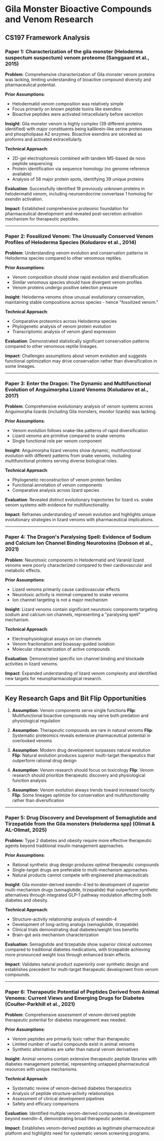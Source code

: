 # Gila Monster Bioactive Compounds and Venom Research

## CS197 Framework Analysis

### Paper 1: Characterization of the gila monster (Heloderma suspectum suspectum) venom proteome (Sanggaard et al., 2015)

**Problem**: Comprehensive characterization of Gila monster venom proteins was lacking, limiting understanding of bioactive compound diversity and pharmaceutical potential.

**Prior Assumptions**: 
- Helodermatid venom composition was relatively simple
- Focus primarily on known peptide toxins like exendins
- Bioactive peptides were activated intracellularly before secretion

**Insight**: Gila monster venom is highly complex (39 different proteins identified) with major constituents being kallikrein-like serine proteinases and phospholipase A2 enzymes. Bioactive exendins are secreted as proforms and activated extracellularly.

**Technical Approach**: 
- 2D-gel electrophoresis combined with tandem MS-based de novo peptide sequencing
- Protein identification via sequence homology (no genome reference available)
- Analysis of 58 major protein spots, identifying 39 unique proteins

**Evaluation**: Successfully identified 19 previously unknown proteins in helodermatid venom, including neuroendocrine convertase 1 homolog for exendin activation.

**Impact**: Established comprehensive proteomic foundation for pharmaceutical development and revealed post-secretion activation mechanism for therapeutic peptides.

---

### Paper 2: Fossilized Venom: The Unusually Conserved Venom Profiles of Heloderma Species (Koludarov et al., 2014)

**Problem**: Understanding venom evolution and conservation patterns in Heloderma species compared to other venomous reptiles.

**Prior Assumptions**:
- Venom composition should show rapid evolution and diversification
- Similar venomous species should have divergent venom profiles
- Venom proteins undergo positive selection pressure

**Insight**: Heloderma venoms show unusual evolutionary conservation, maintaining stable compositions across species - hence "fossilized venom."

**Technical Approach**: 
- Comparative proteomics across Heloderma species
- Phylogenetic analysis of venom protein evolution
- Transcriptomic analysis of venom gland expression

**Evaluation**: Demonstrated statistically significant conservation patterns compared to other venomous reptile lineages.

**Impact**: Challenges assumptions about venom evolution and suggests functional optimization may drive conservation rather than diversification in some lineages.

---

### Paper 3: Enter the Dragon: The Dynamic and Multifunctional Evolution of Anguimorpha Lizard Venoms (Koludarov et al., 2017)

**Problem**: Comprehensive evolutionary analysis of venom systems across Anguimorpha lizards (including Gila monsters, monitor lizards) was lacking.

**Prior Assumptions**:
- Venom evolution follows snake-like patterns of rapid diversification
- Lizard venoms are primitive compared to snake venoms
- Single functional role per venom component

**Insight**: Anguimorpha lizard venoms show dynamic, multifunctional evolution with different patterns from snake venoms, including multifunctional proteins serving diverse biological roles.

**Technical Approach**: 
- Phylogenetic reconstruction of venom protein families
- Functional annotation of venom components
- Comparative analysis across lizard species

**Evaluation**: Revealed distinct evolutionary trajectories for lizard vs. snake venom systems with evidence for multifunctionality.

**Impact**: Reframes understanding of venom evolution and highlights unique evolutionary strategies in lizard venoms with pharmaceutical implications.

---

### Paper 4: The Dragon's Paralysing Spell: Evidence of Sodium and Calcium Ion Channel Binding Neurotoxins (Dobson et al., 2021)

**Problem**: Neurotoxic components in Helodermatid and Varanid lizard venoms were poorly characterized compared to their cardiovascular and metabolic effects.

**Prior Assumptions**:
- Lizard venoms primarily cause cardiovascular effects
- Neurotoxic activity is minimal compared to snake venoms
- Ion channel targeting is not a major mechanism

**Insight**: Lizard venoms contain significant neurotoxic components targeting sodium and calcium ion channels, representing a "paralysing spell" mechanism.

**Technical Approach**: 
- Electrophysiological assays on ion channels
- Venom fractionation and bioassay-guided isolation
- Molecular characterization of active compounds

**Evaluation**: Demonstrated specific ion channel binding and blockade activities in lizard venoms.

**Impact**: Expanded understanding of lizard venom complexity and identified new targets for neuropharmacological research.

---

## Key Research Gaps and Bit Flip Opportunities

1. **Assumption**: Venom components serve single functions
   **Flip**: Multifunctional bioactive compounds may serve both predation and physiological regulation

2. **Assumption**: Therapeutic compounds are rare in natural venoms
   **Flip**: Systematic proteomics reveals extensive pharmaceutical potential in overlooked venoms

4. **Assumption**: Modern drug development surpasses natural evolution
   **Flip**: Natural evolution produces superior multi-target therapeutics that outperform rational drug design

5. **Assumption**: Venom research should focus on toxicology
   **Flip**: Venom research should prioritize therapeutic discovery and physiological function analysis

3. **Assumption**: Venom evolution always trends toward increased toxicity
   **Flip**: Some lineages optimize for conservation and multifunctionality rather than diversification

---

### Paper 5: Drug Discovery and Development of Semaglutide and Tirzepatide from the Gila monsters (Heloderma spp) (Olimat & AL-Olimat, 2025)

**Problem**: Type 2 diabetes and obesity require more effective therapeutic agents beyond traditional insulin management approaches.

**Prior Assumptions**:
- Rational synthetic drug design produces optimal therapeutic compounds
- Single-target drugs are preferable to multi-mechanism approaches
- Natural products cannot compete with engineered pharmaceuticals

**Insight**: Gila monster-derived exendin-4 led to development of superior multi-mechanism drugs (semaglutide, tirzepatide) that outperform synthetic alternatives through integrated GLP-1 pathway modulation affecting both diabetes and obesity.

**Technical Approach**:
- Structure-activity relationship analysis of exendin-4
- Development of long-acting analogs (semaglutide, tirzepatide)
- Clinical trials demonstrating dual diabetes/weight loss benefits
- Brain-gut axis mechanism characterization

**Evaluation**: Semaglutide and tirzepatide show superior clinical outcomes compared to traditional diabetes medications, with tirzepatide achieving more pronounced weight loss through enhanced brain effects.

**Impact**: Validates natural product superiority over synthetic design and establishes precedent for multi-target therapeutic development from venom compounds.

---

### Paper 6: Therapeutic Potential of Peptides Derived from Animal Venoms: Current Views and Emerging Drugs for Diabetes (Coulter-Parkhill et al., 2021)

**Problem**: Comprehensive assessment of venom-derived peptide therapeutic potential for diabetes management was needed.

**Prior Assumptions**:
- Venom peptides are primarily toxic rather than therapeutic
- Limited number of useful compounds exist in animal venoms
- Synthetic alternatives are safer than natural venom derivatives

**Insight**: Animal venoms contain extensive therapeutic peptide libraries with diabetes management potential, representing untapped pharmaceutical resources with unique mechanisms.

**Technical Approach**:
- Systematic review of venom-derived diabetes therapeutics
- Analysis of peptide structure-activity relationships
- Assessment of clinical development pipelines
- Safety and efficacy comparisons

**Evaluation**: Identified multiple venom-derived compounds in development beyond exendin-4, demonstrating broad therapeutic potential.

**Impact**: Establishes venom-derived peptides as legitimate pharmaceutical platform and highlights need for systematic venom screening programs.